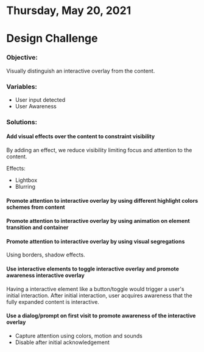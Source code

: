 # Thursday, May 20, 2021

# Design Challenge

### Objective:
Visually distinguish an interactive overlay from the content.

### Variables:
- User input detected
- User Awareness

### Solutions:

#### Add visual effects over the content to constraint visibility
By adding an effect, we reduce visibility limiting focus and attention to the content.  

Effects: 
- Lightbox
- Blurring

#### Promote attention to interactive overlay by using different **highlight** colors schemes from content

#### Promote attention to interactive overlay by using animation on element transition and container 

#### Promote attention to interactive overlay by using visual segregations
Using borders, shadow effects.

#### Use interactive elements to toggle interactive overlay and promote awareness interactive overlay
Having a interactive element like a button/toggle would trigger a user's initial interaction.
After initial interaction, user acquires awareness that the fully expanded content is interactive.

#### Use a dialog/prompt on first visit to promote awareness of the interactive overlay
- Capture attention using colors, motion and sounds
- Disable after initial acknowledgement 